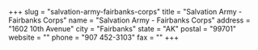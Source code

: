 +++
slug = "salvation-army-fairbanks-corps"
title = "Salvation Army - Fairbanks Corps"
name = "Salvation Army - Fairbanks Corps"
address = "1602 10th Avenue"
city = "Fairbanks"
state = "AK"
postal = "99701"
website = ""
phone = "907 452-3103"
fax = ""
+++
